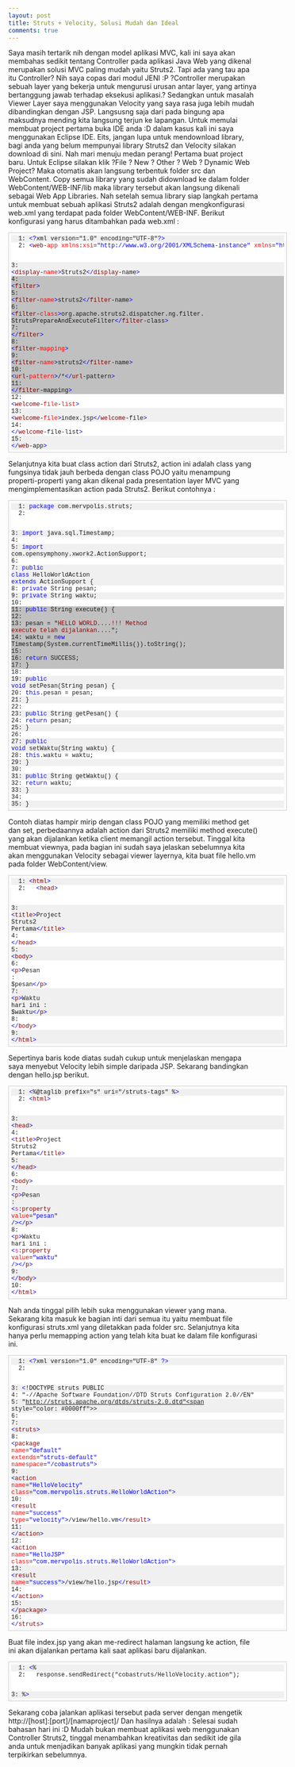 ```yaml
---
layout: post
title: Struts + Velocity, Solusi Mudah dan Ideal
comments: true
---
```

Saya masih tertarik nih dengan model aplikasi MVC, kali ini saya akan membahas sedikit tentang Controller pada aplikasi Java Web yang dikenal merupakan solusi MVC paling mudah yaitu Struts2. Tapi ada yang tau apa itu Controller? Nih saya copas dari modul JENI :P ?Controller merupakan sebuah layer yang bekerja untuk mengurusi urusan antar layer, yang artinya bertanggung jawab terhadap eksekusi aplikasi.? Sedangkan untuk masalah Viewer Layer saya menggunakan Velocity yang saya rasa juga lebih mudah dibandingkan dengan JSP.
Langsusng saja dari pada bingung apa maksudnya mending kita langsung terjun ke lapangan. Untuk memulai membuat project pertama buka IDE anda :D dalam kasus kali ini saya menggunakan Eclipse IDE. Eits, jangan lupa untuk mendownload library, bagi anda yang belum mempunyai library Struts2 dan Velocity silakan download di sini.
Nah mari menuju medan perang!
Pertama buat project baru.
Untuk Eclipse silakan klik ?File ? New ? Other ? Web ? Dynamic Web Project? Maka otomatis akan langsung terbentuk folder src dan WebContent. Copy semua library yang sudah didownload ke dalam folder WebContent/WEB-INF/lib maka library tersebut akan langsung dikenali sebagai Web App Libraries.
Nah setelah semua library siap langkah pertama untuk membuat sebuah aplikasi Struts2 adalah dengan mengkonfigurasi web.xml yang terdapat pada folder WebContent/WEB-INF.
Berikut konfigurasi yang harus ditambahkan pada web.xml :
<pre style="border-right: #cecece 1px solid; padding-right: 5px; border-top: #cecece 1px solid; padding-left: 5px; min-height: 40px; padding-bottom: 5px; overflow: auto; border-left: #cecece 1px solid; width: 550px; padding-top: 5px; border-bottom: #cecece 1px solid; background-color: #fbfbfb"><pre style="font-size: 12px; margin: 0em; width: 100%; font-family: consolas,'Courier New',courier,monospace; background-color: #f0f0f0">  1: <span style="color: #0000ff">&lt;?</span>xml version="1.0" encoding="UTF-8"<span style="color: #0000ff">?&gt;</span>
</pre><pre style="font-size: 12px; margin: 0em; width: 100%; font-family: consolas,'Courier New',courier,monospace; background-color: #ffffff">  2: <span style="color: #0000ff">&lt;</span><span style="color: #800000">web</span>-<span style="color: #ff0000">app</span> <span style="color: #ff0000">xmlns</span>:<span style="color: #ff0000">xsi</span>=<span style="color: #0000ff">"http://www.w3.org/2001/XMLSchema-instance"</span> <span style="color: #ff0000">xmlns</span>=<span style="color: #0000ff">"http://java.sun.com/xml/ns/javaee"</span> <span style="color: #ff0000">xmlns</span>:<span style="color: #ff0000">web</span>=<span style="color: #0000ff">"http://java.sun.com/xml/ns/javaee/web-app_2_5.xsd"</span> <span style="color: #ff0000">xsi</span>:<span style="color: #ff0000">schemaLocation</span>=<span style="color: #0000ff">"http://java.sun.com/xml/ns/javaee http://java.sun.com/xml/ns/javaee/web-app_2_5.xsd"</span> <span style="color: #ff0000">id</span>=<span style="color: #0000ff">"WebApp_ID"</span> <span style="color: #ff0000">version</span>=<span style="color: #0000ff">"2.5"</span><span style="color: #0000ff">&gt;</span>
</pre><pre style="font-size: 12px; margin: 0em; width: 100%; font-family: consolas,'Courier New',courier,monospace; background-color: #f0f0f0">  3:   <span style="color: #0000ff">&lt;</span><span style="color: #800000">display</span>-<span style="color: #ff0000">name</span><span style="color: #0000ff">&gt;</span>Struts2<span style="color: #0000ff">&lt;/</span><span style="color: #800000">display</span>-name<span style="color: #0000ff">&gt;</span>
</pre><pre style="font-size: 12px; margin: 0em; width: 100%; font-family: consolas,'Courier New',courier,monospace; background-color: #c0c0c0">  4:   <span style="color: #0000ff">&lt;</span><span style="color: #800000">filter</span><span style="color: #0000ff">&gt;</span>
</pre><pre style="font-size: 12px; margin: 0em; width: 100%; font-family: consolas,'Courier New',courier,monospace; background-color: #c0c0c0">  5:     <span style="color: #0000ff">&lt;</span><span style="color: #800000">filter</span>-<span style="color: #ff0000">name</span><span style="color: #0000ff">&gt;</span>struts2<span style="color: #0000ff">&lt;/</span><span style="color: #800000">filter</span>-name<span style="color: #0000ff">&gt;</span>
</pre><pre style="font-size: 12px; margin: 0em; width: 100%; font-family: consolas,'Courier New',courier,monospace; background-color: #c0c0c0">  6:     <span style="color: #0000ff">&lt;</span><span style="color: #800000">filter</span>-<span style="color: #ff0000">class</span><span style="color: #0000ff">&gt;</span>org.apache.struts2.dispatcher.ng.filter. StrutsPrepareAndExecuteFilter<span style="color: #0000ff">&lt;/</span><span style="color: #800000">filter</span>-class<span style="color: #0000ff">&gt;</span>
</pre><pre style="font-size: 12px; margin: 0em; width: 100%; font-family: consolas,'Courier New',courier,monospace; background-color: #c0c0c0">  7:   <span style="color: #0000ff">&lt;/</span><span style="color: #800000">filter</span><span style="color: #0000ff">&gt;</span>
</pre><pre style="font-size: 12px; margin: 0em; width: 100%; font-family: consolas,'Courier New',courier,monospace; background-color: #c0c0c0">  8:   <span style="color: #0000ff">&lt;</span><span style="color: #800000">filter</span>-<span style="color: #ff0000">mapping</span><span style="color: #0000ff">&gt;</span>
</pre><pre style="font-size: 12px; margin: 0em; width: 100%; font-family: consolas,'Courier New',courier,monospace; background-color: #c0c0c0">  9:     <span style="color: #0000ff">&lt;</span><span style="color: #800000">filter</span>-<span style="color: #ff0000">name</span><span style="color: #0000ff">&gt;</span>struts2<span style="color: #0000ff">&lt;/</span><span style="color: #800000">filter</span>-name<span style="color: #0000ff">&gt;</span>
</pre><pre style="font-size: 12px; margin: 0em; width: 100%; font-family: consolas,'Courier New',courier,monospace; background-color: #c0c0c0"> 10:     <span style="color: #0000ff">&lt;</span><span style="color: #800000">url</span>-<span style="color: #ff0000">pattern</span><span style="color: #0000ff">&gt;</span>/*<span style="color: #0000ff">&lt;/</span><span style="color: #800000">url</span>-pattern<span style="color: #0000ff">&gt;</span>
</pre><pre style="font-size: 12px; margin: 0em; width: 100%; font-family: consolas,'Courier New',courier,monospace; background-color: #c0c0c0"> 11:   <span style="color: #0000ff">&lt;/</span><span style="color: #800000">filter</span>-mapping<span style="color: #0000ff">&gt;</span>
</pre><pre style="font-size: 12px; margin: 0em; width: 100%; font-family: consolas,'Courier New',courier,monospace; background-color: #ffffff"> 12:   <span style="color: #0000ff">&lt;</span><span style="color: #800000">welcome</span>-<span style="color: #ff0000">file</span>-<span style="color: #ff0000">list</span><span style="color: #0000ff">&gt;</span>
</pre><pre style="font-size: 12px; margin: 0em; width: 100%; font-family: consolas,'Courier New',courier,monospace; background-color: #f0f0f0"> 13:     <span style="color: #0000ff">&lt;</span><span style="color: #800000">welcome</span>-<span style="color: #ff0000">file</span><span style="color: #0000ff">&gt;</span>index.jsp<span style="color: #0000ff">&lt;/</span><span style="color: #800000">welcome</span>-file<span style="color: #0000ff">&gt;</span>
</pre><pre style="font-size: 12px; margin: 0em; width: 100%; font-family: consolas,'Courier New',courier,monospace; background-color: #ffffff"> 14:   <span style="color: #0000ff">&lt;/</span><span style="color: #800000">welcome</span>-file-list<span style="color: #0000ff">&gt;</span>
</pre><pre style="font-size: 12px; margin: 0em; width: 100%; font-family: consolas,'Courier New',courier,monospace; background-color: #f0f0f0"> 15: <span style="color: #0000ff">&lt;/</span><span style="color: #800000">web</span>-app<span style="color: #0000ff">&gt;</span></pre></pre>
Selanjutnya kita buat class action dari Struts2, action ini adalah class yang fungsinya tidak jauh berbeda dengan class POJO yaitu menampung properti-properti yang akan dikenal pada presentation layer MVC yang mengimplementasikan action pada Struts2.
Berikut contohnya :
<pre style="border-right: #cecece 1px solid; padding-right: 5px; border-top: #cecece 1px solid; padding-left: 5px; min-height: 40px; padding-bottom: 5px; overflow: auto; border-left: #cecece 1px solid; width: 550px; padding-top: 5px; border-bottom: #cecece 1px solid; background-color: #fbfbfb"><pre style="font-size: 12px; margin: 0em; width: 100%; font-family: consolas,'Courier New',courier,monospace; background-color: #f0f0f0">  1: <span style="color: #0000ff">package</span> com.mervpolis.struts;
</pre><pre style="font-size: 12px; margin: 0em; width: 100%; font-family: consolas,'Courier New',courier,monospace; background-color: #ffffff">  2:
</pre><pre style="font-size: 12px; margin: 0em; width: 100%; font-family: consolas,'Courier New',courier,monospace; background-color: #f0f0f0">  3: <span style="color: #0000ff">import</span> java.sql.Timestamp;
</pre><pre style="font-size: 12px; margin: 0em; width: 100%; font-family: consolas,'Courier New',courier,monospace; background-color: #ffffff">  4:
</pre><pre style="font-size: 12px; margin: 0em; width: 100%; font-family: consolas,'Courier New',courier,monospace; background-color: #f0f0f0">  5: <span style="color: #0000ff">import</span> com.opensymphony.xwork2.ActionSupport;
</pre><pre style="font-size: 12px; margin: 0em; width: 100%; font-family: consolas,'Courier New',courier,monospace; background-color: #ffffff">  6:
</pre><pre style="font-size: 12px; margin: 0em; width: 100%; font-family: consolas,'Courier New',courier,monospace; background-color: #f0f0f0">  7: <span style="color: #0000ff">public</span> <span style="color: #0000ff">class</span> HelloWorldAction <span style="color: #0000ff">extends</span> ActionSupport {
</pre><pre style="font-size: 12px; margin: 0em; width: 100%; font-family: consolas,'Courier New',courier,monospace; background-color: #ffffff">  8: 	<span style="color: #0000ff">private</span> String pesan;
</pre><pre style="font-size: 12px; margin: 0em; width: 100%; font-family: consolas,'Courier New',courier,monospace; background-color: #f0f0f0">  9: 	<span style="color: #0000ff">private</span> String waktu;
</pre><pre style="font-size: 12px; margin: 0em; width: 100%; font-family: consolas,'Courier New',courier,monospace; background-color: #ffffff"> 10:
</pre><pre style="font-size: 12px; margin: 0em; width: 100%; font-family: consolas,'Courier New',courier,monospace; background-color: #c0c0c0"> 11: 	<span style="color: #0000ff">public</span> String execute() {
</pre><pre style="font-size: 12px; margin: 0em; width: 100%; font-family: consolas,'Courier New',courier,monospace; background-color: #c0c0c0"> 12:
</pre><pre style="font-size: 12px; margin: 0em; width: 100%; font-family: consolas,'Courier New',courier,monospace; background-color: #c0c0c0"> 13: 		pesan = "<span style="color: #8b0000">HELLO WORLD....!!! Method execute telah dijalankan....</span>";
</pre><pre style="font-size: 12px; margin: 0em; width: 100%; font-family: consolas,'Courier New',courier,monospace; background-color: #c0c0c0"> 14: 		waktu = <span style="color: #0000ff">new</span> Timestamp(System.currentTimeMillis()).toString();
</pre><pre style="font-size: 12px; margin: 0em; width: 100%; font-family: consolas,'Courier New',courier,monospace; background-color: #c0c0c0"> 15:
</pre><pre style="font-size: 12px; margin: 0em; width: 100%; font-family: consolas,'Courier New',courier,monospace; background-color: #c0c0c0"> 16: 		<span style="color: #0000ff">return</span> SUCCESS;
</pre><pre style="font-size: 12px; margin: 0em; width: 100%; font-family: consolas,'Courier New',courier,monospace; background-color: #c0c0c0"> 17: 	}
</pre><pre style="font-size: 12px; margin: 0em; width: 100%; font-family: consolas,'Courier New',courier,monospace; background-color: #ffffff"> 18:
</pre><pre style="font-size: 12px; margin: 0em; width: 100%; font-family: consolas,'Courier New',courier,monospace; background-color: #f0f0f0"> 19: 	<span style="color: #0000ff">public</span> <span style="color: #0000ff">void</span> setPesan(String pesan) {
</pre><pre style="font-size: 12px; margin: 0em; width: 100%; font-family: consolas,'Courier New',courier,monospace; background-color: #ffffff"> 20: 		<span style="color: #0000ff">this</span>.pesan = pesan;
</pre><pre style="font-size: 12px; margin: 0em; width: 100%; font-family: consolas,'Courier New',courier,monospace; background-color: #f0f0f0"> 21: 	}
</pre><pre style="font-size: 12px; margin: 0em; width: 100%; font-family: consolas,'Courier New',courier,monospace; background-color: #ffffff"> 22:
</pre><pre style="font-size: 12px; margin: 0em; width: 100%; font-family: consolas,'Courier New',courier,monospace; background-color: #f0f0f0"> 23: 	<span style="color: #0000ff">public</span> String getPesan() {
</pre><pre style="font-size: 12px; margin: 0em; width: 100%; font-family: consolas,'Courier New',courier,monospace; background-color: #ffffff"> 24: 		<span style="color: #0000ff">return</span> pesan;
</pre><pre style="font-size: 12px; margin: 0em; width: 100%; font-family: consolas,'Courier New',courier,monospace; background-color: #f0f0f0"> 25: 	}
</pre><pre style="font-size: 12px; margin: 0em; width: 100%; font-family: consolas,'Courier New',courier,monospace; background-color: #ffffff"> 26:
</pre><pre style="font-size: 12px; margin: 0em; width: 100%; font-family: consolas,'Courier New',courier,monospace; background-color: #f0f0f0"> 27: 	<span style="color: #0000ff">public</span> <span style="color: #0000ff">void</span> setWaktu(String waktu) {
</pre><pre style="font-size: 12px; margin: 0em; width: 100%; font-family: consolas,'Courier New',courier,monospace; background-color: #ffffff"> 28: 		<span style="color: #0000ff">this</span>.waktu = waktu;
</pre><pre style="font-size: 12px; margin: 0em; width: 100%; font-family: consolas,'Courier New',courier,monospace; background-color: #f0f0f0"> 29: 	}
</pre><pre style="font-size: 12px; margin: 0em; width: 100%; font-family: consolas,'Courier New',courier,monospace; background-color: #ffffff"> 30:
</pre><pre style="font-size: 12px; margin: 0em; width: 100%; font-family: consolas,'Courier New',courier,monospace; background-color: #f0f0f0"> 31: 	<span style="color: #0000ff">public</span> String getWaktu() {
</pre><pre style="font-size: 12px; margin: 0em; width: 100%; font-family: consolas,'Courier New',courier,monospace; background-color: #ffffff"> 32: 		<span style="color: #0000ff">return</span> waktu;
</pre><pre style="font-size: 12px; margin: 0em; width: 100%; font-family: consolas,'Courier New',courier,monospace; background-color: #f0f0f0"> 33: 	}
</pre><pre style="font-size: 12px; margin: 0em; width: 100%; font-family: consolas,'Courier New',courier,monospace; background-color: #ffffff"> 34:
</pre><pre style="font-size: 12px; margin: 0em; width: 100%; font-family: consolas,'Courier New',courier,monospace; background-color: #f0f0f0"> 35: }</pre></pre>
Contoh diatas hampir mirip dengan class POJO yang memiliki method get dan set, perbedaannya adalah action dari Struts2 memiliki method execute() yang akan dijalankan ketika client memangil action tersebut.
Tinggal kita membuat viewnya, pada bagian ini sudah saya jelaskan sebelumnya kita akan menggunakan Velocity sebagai viewer layernya, kita buat file hello.vm pada folder WebContent/view.
<pre style="border-right: #cecece 1px solid; padding-right: 5px; border-top: #cecece 1px solid; padding-left: 5px; min-height: 40px; padding-bottom: 5px; overflow: auto; border-left: #cecece 1px solid; width: 550px; padding-top: 5px; border-bottom: #cecece 1px solid; background-color: #fbfbfb"><pre style="font-size: 12px; margin: 0em; width: 100%; font-family: consolas,'Courier New',courier,monospace; background-color: #f0f0f0">  1: <span style="color: #0000ff">&lt;</span><span style="color: #800000">html</span><span style="color: #0000ff">&gt;</span>
</pre><pre style="font-size: 12px; margin: 0em; width: 100%; font-family: consolas,'Courier New',courier,monospace; background-color: #ffffff">  2:   <span style="color: #0000ff">&lt;</span><span style="color: #800000">head</span><span style="color: #0000ff">&gt;</span>
</pre><pre style="font-size: 12px; margin: 0em; width: 100%; font-family: consolas,'Courier New',courier,monospace; background-color: #f0f0f0">  3:     <span style="color: #0000ff">&lt;</span><span style="color: #800000">title</span><span style="color: #0000ff">&gt;</span>Project Struts2 Pertama<span style="color: #0000ff">&lt;/</span><span style="color: #800000">title</span><span style="color: #0000ff">&gt;</span>
</pre><pre style="font-size: 12px; margin: 0em; width: 100%; font-family: consolas,'Courier New',courier,monospace; background-color: #ffffff">  4:   <span style="color: #0000ff">&lt;/</span><span style="color: #800000">head</span><span style="color: #0000ff">&gt;</span>
</pre><pre style="font-size: 12px; margin: 0em; width: 100%; font-family: consolas,'Courier New',courier,monospace; background-color: #f0f0f0">  5:   <span style="color: #0000ff">&lt;</span><span style="color: #800000">body</span><span style="color: #0000ff">&gt;</span>
</pre><pre style="font-size: 12px; margin: 0em; width: 100%; font-family: consolas,'Courier New',courier,monospace; background-color: #ffffff">  6:     <span style="color: #0000ff">&lt;</span><span style="color: #800000">p</span><span style="color: #0000ff">&gt;</span>Pesan : $pesan<span style="color: #0000ff">&lt;/</span><span style="color: #800000">p</span><span style="color: #0000ff">&gt;</span>
</pre><pre style="font-size: 12px; margin: 0em; width: 100%; font-family: consolas,'Courier New',courier,monospace; background-color: #f0f0f0">  7:     <span style="color: #0000ff">&lt;</span><span style="color: #800000">p</span><span style="color: #0000ff">&gt;</span>Waktu hari ini : $waktu<span style="color: #0000ff">&lt;/</span><span style="color: #800000">p</span><span style="color: #0000ff">&gt;</span>
</pre><pre style="font-size: 12px; margin: 0em; width: 100%; font-family: consolas,'Courier New',courier,monospace; background-color: #ffffff">  8:   <span style="color: #0000ff">&lt;/</span><span style="color: #800000">body</span><span style="color: #0000ff">&gt;</span>
</pre><pre style="font-size: 12px; margin: 0em; width: 100%; font-family: consolas,'Courier New',courier,monospace; background-color: #f0f0f0">  9: <span style="color: #0000ff">&lt;/</span><span style="color: #800000">html</span><span style="color: #0000ff">&gt;</span></pre></pre>
Sepertinya baris kode diatas sudah cukup untuk menjelaskan mengapa saya menyebut Velocity lebih simple daripada JSP. Sekarang bandingkan dengan hello.jsp berikut.
<pre style="border-right: #cecece 1px solid; padding-right: 5px; border-top: #cecece 1px solid; padding-left: 5px; min-height: 40px; padding-bottom: 5px; overflow: auto; border-left: #cecece 1px solid; width: 550px; padding-top: 5px; border-bottom: #cecece 1px solid; background-color: #fbfbfb"><pre style="font-size: 12px; margin: 0em; width: 100%; font-family: consolas,'Courier New',courier,monospace; background-color: #f0f0f0">  1: <span style="color: #0000ff">&lt;</span>%@taglib prefix="s" uri="/struts-tags" %<span style="color: #0000ff">&gt;</span>
</pre><pre style="font-size: 12px; margin: 0em; width: 100%; font-family: consolas,'Courier New',courier,monospace; background-color: #ffffff">  2: <span style="color: #0000ff">&lt;</span><span style="color: #800000">html</span><span style="color: #0000ff">&gt;</span>
</pre><pre style="font-size: 12px; margin: 0em; width: 100%; font-family: consolas,'Courier New',courier,monospace; background-color: #f0f0f0">  3:   <span style="color: #0000ff">&lt;</span><span style="color: #800000">head</span><span style="color: #0000ff">&gt;</span>
</pre><pre style="font-size: 12px; margin: 0em; width: 100%; font-family: consolas,'Courier New',courier,monospace; background-color: #ffffff">  4:     <span style="color: #0000ff">&lt;</span><span style="color: #800000">title</span><span style="color: #0000ff">&gt;</span>Project Struts2 Pertama<span style="color: #0000ff">&lt;/</span><span style="color: #800000">title</span><span style="color: #0000ff">&gt;</span>
</pre><pre style="font-size: 12px; margin: 0em; width: 100%; font-family: consolas,'Courier New',courier,monospace; background-color: #f0f0f0">  5:   <span style="color: #0000ff">&lt;/</span><span style="color: #800000">head</span><span style="color: #0000ff">&gt;</span>
</pre><pre style="font-size: 12px; margin: 0em; width: 100%; font-family: consolas,'Courier New',courier,monospace; background-color: #ffffff">  6:   <span style="color: #0000ff">&lt;</span><span style="color: #800000">body</span><span style="color: #0000ff">&gt;</span>
</pre><pre style="font-size: 12px; margin: 0em; width: 100%; font-family: consolas,'Courier New',courier,monospace; background-color: #f0f0f0">  7:     <span style="color: #0000ff">&lt;</span><span style="color: #800000">p</span><span style="color: #0000ff">&gt;</span>Pesan : <span style="color: #0000ff">&lt;</span><span style="color: #c71585">s</span>:<span style="color: #800000">property</span> <span style="color: #ff0000">value</span>=<span style="color: #0000ff">"pesan"</span> <span style="color: #0000ff">/&gt;</span><span style="color: #0000ff">&lt;/</span><span style="color: #800000">p</span><span style="color: #0000ff">&gt;</span>
</pre><pre style="font-size: 12px; margin: 0em; width: 100%; font-family: consolas,'Courier New',courier,monospace; background-color: #ffffff">  8:     <span style="color: #0000ff">&lt;</span><span style="color: #800000">p</span><span style="color: #0000ff">&gt;</span>Waktu hari ini : <span style="color: #0000ff">&lt;</span><span style="color: #c71585">s</span>:<span style="color: #800000">property</span> <span style="color: #ff0000">value</span>=<span style="color: #0000ff">"waktu"</span> <span style="color: #0000ff">/&gt;</span><span style="color: #0000ff">&lt;/</span><span style="color: #800000">p</span><span style="color: #0000ff">&gt;</span>
</pre><pre style="font-size: 12px; margin: 0em; width: 100%; font-family: consolas,'Courier New',courier,monospace; background-color: #f0f0f0">  9:   <span style="color: #0000ff">&lt;/</span><span style="color: #800000">body</span><span style="color: #0000ff">&gt;</span>
</pre><pre style="font-size: 12px; margin: 0em; width: 100%; font-family: consolas,'Courier New',courier,monospace; background-color: #ffffff"> 10: <span style="color: #0000ff">&lt;/</span><span style="color: #800000">html</span><span style="color: #0000ff">&gt;</span></pre></pre>
Nah anda tinggal pilih lebih suka menggunakan viewer yang mana.
Sekarang kita masuk ke bagian inti dari semua itu yaitu membuat file konfigurasi struts.xml yang diletakkan pada folder src. Selanjutnya kita hanya perlu memapping action yang telah kita buat ke dalam file konfigurasi ini.
<pre style="border-right: #cecece 1px solid; padding-right: 5px; border-top: #cecece 1px solid; padding-left: 5px; min-height: 40px; padding-bottom: 5px; overflow: auto; border-left: #cecece 1px solid; width: 550px; padding-top: 5px; border-bottom: #cecece 1px solid; background-color: #fbfbfb"><pre style="font-size: 12px; margin: 0em; width: 100%; font-family: consolas,'Courier New',courier,monospace; background-color: #f0f0f0">  1: <span style="color: #0000ff">&lt;?</span>xml version="1.0" encoding="UTF-8" <span style="color: #0000ff">?&gt;</span>
</pre><pre style="font-size: 12px; margin: 0em; width: 100%; font-family: consolas,'Courier New',courier,monospace; background-color: #ffffff">  2:
</pre><pre style="font-size: 12px; margin: 0em; width: 100%; font-family: consolas,'Courier New',courier,monospace; background-color: #f0f0f0">  3: <span style="color: #0000ff">&lt;</span>!DOCTYPE struts PUBLIC
</pre><pre style="font-size: 12px; margin: 0em; width: 100%; font-family: consolas,'Courier New',courier,monospace; background-color: #ffffff">  4:     "-//Apache Software Foundation//DTD Struts Configuration 2.0//EN"
</pre><pre style="font-size: 12px; margin: 0em; width: 100%; font-family: consolas,'Courier New',courier,monospace; background-color: #f0f0f0">  5:     "http://struts.apache.org/dtds/struts-2.0.dtd"<span style="color: #0000ff">&gt;</span>
</pre><pre style="font-size: 12px; margin: 0em; width: 100%; font-family: consolas,'Courier New',courier,monospace; background-color: #ffffff">  6:
</pre><pre style="font-size: 12px; margin: 0em; width: 100%; font-family: consolas,'Courier New',courier,monospace; background-color: #f0f0f0">  7: <span style="color: #0000ff">&lt;</span><span style="color: #800000">struts</span><span style="color: #0000ff">&gt;</span>
</pre><pre style="font-size: 12px; margin: 0em; width: 100%; font-family: consolas,'Courier New',courier,monospace; background-color: #ffffff">  8:   <span style="color: #0000ff">&lt;</span><span style="color: #800000">package</span> <span style="color: #ff0000">name</span>=<span style="color: #0000ff">"default"</span> <span style="color: #ff0000">extends</span>=<span style="color: #0000ff">"struts-default"</span> <span style="color: #ff0000">namespace</span>=<span style="color: #0000ff">"/cobastruts"</span><span style="color: #0000ff">&gt;</span>
</pre><pre style="font-size: 12px; margin: 0em; width: 100%; font-family: consolas,'Courier New',courier,monospace; background-color: #f0f0f0">  9:     <span style="color: #0000ff">&lt;</span><span style="color: #800000">action</span> <span style="color: #ff0000">name</span>=<span style="color: #0000ff">"HelloVelocity"</span> <span style="color: #ff0000">class</span>=<span style="color: #0000ff">"com.mervpolis.struts.HelloWorldAction"</span><span style="color: #0000ff">&gt;</span>
</pre><pre style="font-size: 12px; margin: 0em; width: 100%; font-family: consolas,'Courier New',courier,monospace; background-color: #ffffff"> 10:       <span style="color: #0000ff">&lt;</span><span style="color: #800000">result</span> <span style="color: #ff0000">name</span>=<span style="color: #0000ff">"success"</span> <span style="color: #ff0000">type</span>=<span style="color: #0000ff">"velocity"</span><span style="color: #0000ff">&gt;</span>/view/hello.vm<span style="color: #0000ff">&lt;/</span><span style="color: #800000">result</span><span style="color: #0000ff">&gt;</span>
</pre><pre style="font-size: 12px; margin: 0em; width: 100%; font-family: consolas,'Courier New',courier,monospace; background-color: #f0f0f0"> 11:     <span style="color: #0000ff">&lt;/</span><span style="color: #800000">action</span><span style="color: #0000ff">&gt;</span>
</pre><pre style="font-size: 12px; margin: 0em; width: 100%; font-family: consolas,'Courier New',courier,monospace; background-color: #ffffff"> 12:     <span style="color: #0000ff">&lt;</span><span style="color: #800000">action</span> <span style="color: #ff0000">name</span>=<span style="color: #0000ff">"HelloJSP"</span> <span style="color: #ff0000">class</span>=<span style="color: #0000ff">"com.mervpolis.struts.HelloWorldAction"</span><span style="color: #0000ff">&gt;</span>
</pre><pre style="font-size: 12px; margin: 0em; width: 100%; font-family: consolas,'Courier New',courier,monospace; background-color: #f0f0f0"> 13:       <span style="color: #0000ff">&lt;</span><span style="color: #800000">result</span> <span style="color: #ff0000">name</span>=<span style="color: #0000ff">"success"</span><span style="color: #0000ff">&gt;</span>/view/hello.jsp<span style="color: #0000ff">&lt;/</span><span style="color: #800000">result</span><span style="color: #0000ff">&gt;</span>
</pre><pre style="font-size: 12px; margin: 0em; width: 100%; font-family: consolas,'Courier New',courier,monospace; background-color: #ffffff"> 14:     <span style="color: #0000ff">&lt;/</span><span style="color: #800000">action</span><span style="color: #0000ff">&gt;</span>
</pre><pre style="font-size: 12px; margin: 0em; width: 100%; font-family: consolas,'Courier New',courier,monospace; background-color: #f0f0f0"> 15:   <span style="color: #0000ff">&lt;/</span><span style="color: #800000">package</span><span style="color: #0000ff">&gt;</span>
</pre><pre style="font-size: 12px; margin: 0em; width: 100%; font-family: consolas,'Courier New',courier,monospace; background-color: #ffffff"> 16: <span style="color: #0000ff">&lt;/</span><span style="color: #800000">struts</span><span style="color: #0000ff">&gt;</span></pre></pre>
Buat file index.jsp yang akan me-redirect halaman langsung ke action, file ini akan dijalankan pertama kali saat aplikasi baru dijalankan.
<pre style="border-right: #cecece 1px solid; padding-right: 5px; border-top: #cecece 1px solid; padding-left: 5px; min-height: 40px; padding-bottom: 5px; overflow: auto; border-left: #cecece 1px solid; width: 550px; padding-top: 5px; border-bottom: #cecece 1px solid; background-color: #fbfbfb"><pre style="font-size: 12px; margin: 0em; width: 100%; font-family: consolas,'Courier New',courier,monospace; background-color: #f0f0f0">  1: <span style="color: #0000ff">&lt;</span>%
</pre><pre style="font-size: 12px; margin: 0em; width: 100%; font-family: consolas,'Courier New',courier,monospace; background-color: #ffffff">  2:   response.sendRedirect("cobastruts/HelloVelocity.action");
</pre><pre style="font-size: 12px; margin: 0em; width: 100%; font-family: consolas,'Courier New',courier,monospace; background-color: #f0f0f0">  3: %<span style="color: #0000ff">&gt;</span></pre></pre>
Sekarang coba jalankan aplikasi tersebut pada server dengan mengetik
http://[host]:[port]/[namaproject]/
Dan hasilnya adalah :
Selesai sudah bahasan hari ini :D Mudah bukan membuat aplikasi web menggunakan Controller Struts2, tinggal menambahkan kreativitas dan sedikit ide gila anda untuk menjadikan banyak aplikasi yang mungkin tidak pernah terpikirkan sebelumnya.